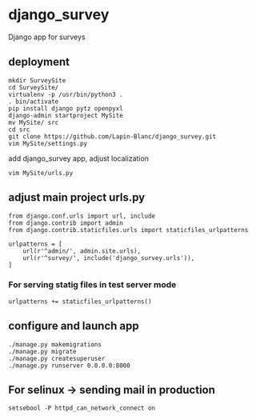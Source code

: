 # django_survey
Django app for surveys

## deployment
    mkdir SurveySite
    cd SurveySite/
    virtualenv -p /usr/bin/python3 .
    . bin/activate
    pip install django pytz openpyxl
    django-admin startproject MySite
    mv MySite/ src
    cd src
    git clone https://github.com/Lapin-Blanc/django_survey.git
    vim MySite/settings.py

add django_survey app, adjust localization

    vim MySite/urls.py

## adjust main project urls.py
    from django.conf.urls import url, include
    from django.contrib import admin
    from django.contrib.staticfiles.urls import staticfiles_urlpatterns

    urlpatterns = [
        url(r'^admin/', admin.site.urls),
        url(r'^survey/', include('django_survey.urls')),
    ]

### For serving statig files in test server mode
    urlpatterns += staticfiles_urlpatterns()

## configure and launch app
    ./manage.py makemigrations
    ./manage.py migrate
    ./manage.py createsuperuser
    ./manage.py runserver 0.0.0.0:8000
## For selinux -> sending mail in production
    setsebool -P httpd_can_network_connect on
